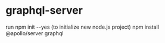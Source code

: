 # graphql-server
 run npm init --yes (to initialize new node.js project)
 npm install @apollo/server graphql    
 

